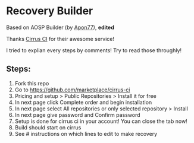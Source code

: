# Recovery Builder
Based on AOSP Builder (by [Apon77](https://github.com/Apon77)), **edited**

Thanks [Cirrus CI](https://cirrus-ci.com/) for their awesome service!

I tried to explian every steps by comments! Try to read those throughly!

## Steps:

1. Fork this repo
2. Go to https://github.com/marketplace/cirrus-ci
3. Pricing and setup > Public Repositories > Install it for free
4. In next page click Complete order and begin installation
5. In next page select All repositories or only selected repository > Install
6. In next page give password and Confirm password
7. Setup is done for cirrus ci in your account! You can close the tab now!
8. Build should start on cirrus
9. See # instructions on which lines to edit to make recovery
